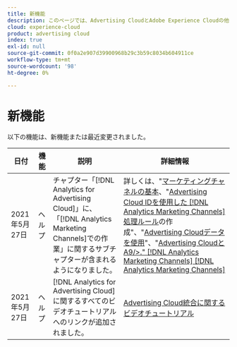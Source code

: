 ```yaml
---
title: 新機能
description: このページでは、Advertising CloudとAdobe Experience Cloudの他の製品およびサービスとの統合に関する更新を示します。
cloud: experience-cloud
product: advertising cloud
index: true
exl-id: null
source-git-commit: 0f0a2e907d39900968b29c3b59c8034b604911ce
workflow-type: tm+mt
source-wordcount: '98'
ht-degree: 0%

---
```


# 新機能

以下の機能は、新機能または最近変更されました。

| 日付 | 機能 | 説明 | 詳細情報 |
| ---- | ------- | ----------- | -------------------- |
| 2021年5月27日 | ヘルプ | チャプター「[!DNL Analytics for Advertising Cloud]」に、「[!DNL Analytics Marketing Channels]での作業」に関するサブチャプターが含まれるようになりました。 | 詳しくは、&quot;[マーケティングチャネルの基本](/help/integrations/analytics/marketing-channels/mc-overview.md)、&quot;[Advertising Cloud IDを使用した [!DNL Analytics Marketing Channels] 処理ルール](/help/integrations/analytics/marketing-channels/mc-ids.md)の作成&quot;、&quot;[Advertising Cloudデータを使用](/help/integrations/analytics/marketing-channels/mc-ac-data.md)&quot;、&quot;[Advertising CloudとA9/>.&quot; [!DNL Analytics Marketing Channels]  [!DNL Analytics Marketing Channels]](/help/integrations/analytics/marketing-channels/mc-data-variances.md) |
| 2021年5月27日 | ヘルプ | [!DNL Analytics for Advertising Cloud]に関するすべてのビデオチュートリアルへのリンクが追加されました。 | [Advertising Cloud統合に関するビデオチュートリアル](https://experienceleague.adobe.com/docs/advertising-cloud-learn/tutorials/overview.html) |

<!-- At some point, just make this an overview page instead?

Adobe Advertising Cloud is integrated with the following Adobe Experience Cloud products:

* [Adobe Analytics](/help/integrations/analytics/overview.md)

* Adobe Audience Manager

* Adobe Campaign (Advertising Cloud Search only)

* Adobe Experience Cloud Device Co-op
 -->
